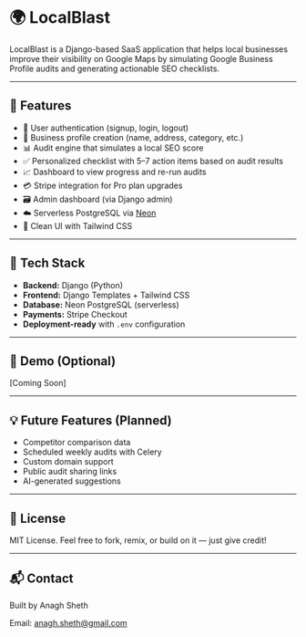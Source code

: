 # 🌍 LocalBlast

LocalBlast is a Django-based SaaS application that helps local businesses improve their visibility on Google Maps by simulating Google Business Profile audits and generating actionable SEO checklists.

---

## 🚀 Features

- 🔐 User authentication (signup, login, logout)
- 🧾 Business profile creation (name, address, category, etc.)
- 📊 Audit engine that simulates a local SEO score
- ✅ Personalized checklist with 5–7 action items based on audit results
- 📈 Dashboard to view progress and re-run audits
- 💳 Stripe integration for Pro plan upgrades
- 🗃️ Admin dashboard (via Django admin)
- ☁️ Serverless PostgreSQL via [Neon](https://neon.tech)
- 🎨 Clean UI with Tailwind CSS

---

## 🧰 Tech Stack

- **Backend:** Django (Python)
- **Frontend:** Django Templates + Tailwind CSS
- **Database:** Neon PostgreSQL (serverless)
- **Payments:** Stripe Checkout
- **Deployment-ready** with `.env` configuration

---
## 🧪 Demo (Optional)

[Coming Soon]

---

## 💡 Future Features (Planned)

- Competitor comparison data
- Scheduled weekly audits with Celery
- Custom domain support
- Public audit sharing links
- AI-generated suggestions

---

## 📝 License

MIT License. Feel free to fork, remix, or build on it — just give credit!

---

## 📬 Contact

Built by Anagh Sheth

Email: anagh.sheth@gmail.com
